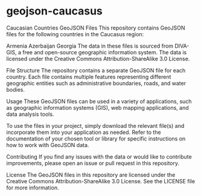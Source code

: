 # geojson-caucasus
Caucasian Countries GeoJSON Files
This repository contains GeoJSON files for the following countries in the Caucasus region:

Armenia
Azerbaijan
Georgia
The data in these files is sourced from DIVA-GIS, a free and open-source geographic information system. The data is licensed under the Creative Commons Attribution-ShareAlike 3.0 License.

File Structure
The repository contains a separate GeoJSON file for each country. Each file contains multiple features representing different geographic entities such as administrative boundaries, roads, and water bodies.

Usage
These GeoJSON files can be used in a variety of applications, such as geographic information systems (GIS), web mapping applications, and data analysis tools.

To use the files in your project, simply download the relevant file(s) and incorporate them into your application as needed. Refer to the documentation of your chosen tool or library for specific instructions on how to work with GeoJSON data.

Contributing
If you find any issues with the data or would like to contribute improvements, please open an issue or pull request in this repository.

License
The GeoJSON files in this repository are licensed under the Creative Commons Attribution-ShareAlike 3.0 License. See the LICENSE file for more information.



